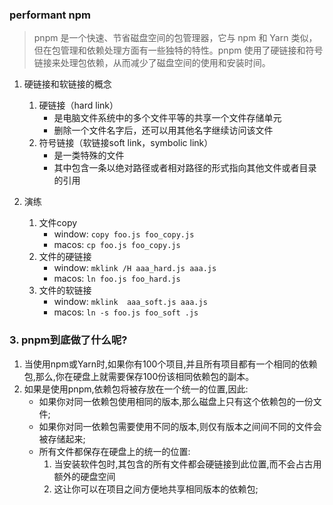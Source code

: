 ### performant npm

> pnpm 是一个快速、节省磁盘空间的包管理器，它与 npm 和 Yarn 类似，但在包管理和依赖处理方面有一些独特的特性。pnpm 使用了硬链接和符号链接来处理包依赖，从而减少了磁盘空间的使用和安装时间。

1. 硬链接和软链接的概念
    1. 硬链接（hard link）
        - 是电脑文件系统中的多个文件平等的共享一个文件存储单元
        - 删除一个文件名字后，还可以用其他名字继续访问该文件
    2. 符号链接（软链接soft link，symbolic link）
        - 是一类特殊的文件
        - 其中包含一条以绝对路径或者相对路径的形式指向其他文件或者目录的引用

2. 演练
    1. 文件copy
        - window: `copy foo.js foo_copy.js`
        - macos: `cp foo.js foo_copy.js`
    2. 文件的硬链接
        - window: `mklink /H aaa_hard.js aaa.js`
        - macos: `ln foo.js foo_hard.js`
    3. 文件的软链接
        - window: `mklink  aaa_soft.js aaa.js`
        - macos: `ln -s foo.js foo_soft .js`


### 3. pnpm到底做了什么呢?
1. 当使用npm或Yarn时,如果你有100个项目,并且所有项目都有一个相同的依赖包,那么,你在硬盘上就需要保存100份该相同依赖包的副本。
2. 如果是使用pnpm,依赖包将被存放在一个统一的位置,因此:  
    - 如果你对同一依赖包使用相同的版本,那么磁盘上只有这个依赖包的一份文件;
    - 如果你对同一依赖包需要使用不同的版本,则仅有版本之间间不同的文件会被存储起来;
    - 所有文件都保存在硬盘上的统一的位置:
        1. 当安装软件包时,其包含的所有文件都会硬链接到此位置,而不会占古用额外的硬盘空间
        2. 这让你可以在项目之间方便地共享相同版本的依赖包;



